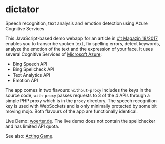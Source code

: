 # dictator
Speech recognition, text analysis and emotion detection using Azure Cognitive Services

This JavaScript-based demo webapp for an article in [c't Magazin 18/2017](http://ct.de/) enables you to transcribe spoken text, fix spelling errors, detect keywords, analyze the emotion of the text and the expression of your face. It uses several Cognitive Services of [Microsoft Azure](https://docs.microsoft.com/de-de/azure/cognitive-services/):

- Bing Speech API
- Bing Spellcheck API
- Text Analytics API
- Emotion API

The app comes in two flavours: `without-proxy` includes the keys in the source code, `with-proxy` passes requests to 3 of the 4 APIs through a simple PHP proxy which is in the `proxy` directory. The speech recognition key is used with WebSockets and is only minimally protected by some bit moving mojo. Both flavours of the app are functionally identical.

Live Demo: [woerter.de](https://woerter.de/projects/cognitive-services/dictator/). The live demo does not contain the spellchecker and has limited API quota.

See also: [Acting Game](https://github.com/wortwart/acting-game).
